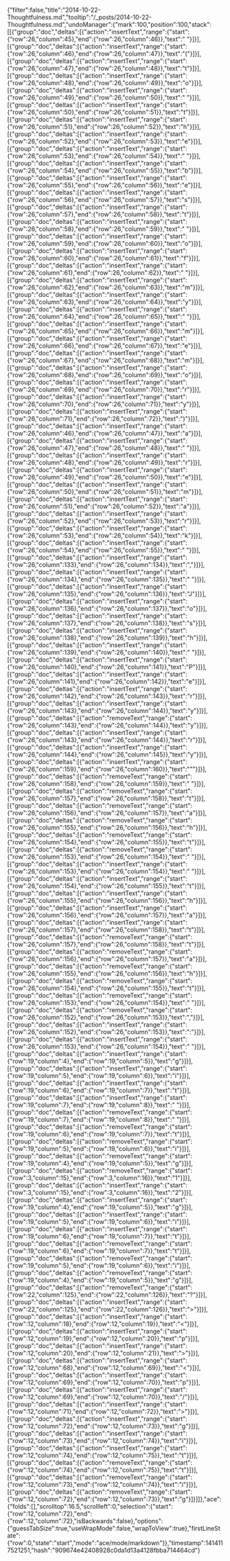 {"filter":false,"title":"2014-10-22-Thoughtfulness.md","tooltip":"/_posts/2014-10-22-Thoughtfulness.md","undoManager":{"mark":100,"position":100,"stack":[[{"group":"doc","deltas":[{"action":"insertText","range":{"start":{"row":26,"column":45},"end":{"row":26,"column":46}},"text":" "}]}],[{"group":"doc","deltas":[{"action":"insertText","range":{"start":{"row":26,"column":46},"end":{"row":26,"column":47}},"text":"("}]}],[{"group":"doc","deltas":[{"action":"insertText","range":{"start":{"row":26,"column":47},"end":{"row":26,"column":48}},"text":"t"}]}],[{"group":"doc","deltas":[{"action":"insertText","range":{"start":{"row":26,"column":48},"end":{"row":26,"column":49}},"text":"o"}]}],[{"group":"doc","deltas":[{"action":"insertText","range":{"start":{"row":26,"column":49},"end":{"row":26,"column":50}},"text":" "}]}],[{"group":"doc","deltas":[{"action":"insertText","range":{"start":{"row":26,"column":50},"end":{"row":26,"column":51}},"text":"t"}]}],[{"group":"doc","deltas":[{"action":"insertText","range":{"start":{"row":26,"column":51},"end":{"row":26,"column":52}},"text":"h"}]}],[{"group":"doc","deltas":[{"action":"insertText","range":{"start":{"row":26,"column":52},"end":{"row":26,"column":53}},"text":"e"}]}],[{"group":"doc","deltas":[{"action":"insertText","range":{"start":{"row":26,"column":53},"end":{"row":26,"column":54}},"text":" "}]}],[{"group":"doc","deltas":[{"action":"insertText","range":{"start":{"row":26,"column":54},"end":{"row":26,"column":55}},"text":"b"}]}],[{"group":"doc","deltas":[{"action":"insertText","range":{"start":{"row":26,"column":55},"end":{"row":26,"column":56}},"text":"e"}]}],[{"group":"doc","deltas":[{"action":"insertText","range":{"start":{"row":26,"column":56},"end":{"row":26,"column":57}},"text":"s"}]}],[{"group":"doc","deltas":[{"action":"insertText","range":{"start":{"row":26,"column":57},"end":{"row":26,"column":58}},"text":"t"}]}],[{"group":"doc","deltas":[{"action":"insertText","range":{"start":{"row":26,"column":58},"end":{"row":26,"column":59}},"text":" "}]}],[{"group":"doc","deltas":[{"action":"insertText","range":{"start":{"row":26,"column":59},"end":{"row":26,"column":60}},"text":"o"}]}],[{"group":"doc","deltas":[{"action":"insertText","range":{"start":{"row":26,"column":60},"end":{"row":26,"column":61}},"text":"f"}]}],[{"group":"doc","deltas":[{"action":"insertText","range":{"start":{"row":26,"column":61},"end":{"row":26,"column":62}},"text":" "}]}],[{"group":"doc","deltas":[{"action":"insertText","range":{"start":{"row":26,"column":62},"end":{"row":26,"column":63}},"text":"m"}]}],[{"group":"doc","deltas":[{"action":"insertText","range":{"start":{"row":26,"column":63},"end":{"row":26,"column":64}},"text":"y"}]}],[{"group":"doc","deltas":[{"action":"insertText","range":{"start":{"row":26,"column":64},"end":{"row":26,"column":65}},"text":" "}]}],[{"group":"doc","deltas":[{"action":"insertText","range":{"start":{"row":26,"column":65},"end":{"row":26,"column":66}},"text":"m"}]}],[{"group":"doc","deltas":[{"action":"insertText","range":{"start":{"row":26,"column":66},"end":{"row":26,"column":67}},"text":"e"}]}],[{"group":"doc","deltas":[{"action":"insertText","range":{"start":{"row":26,"column":67},"end":{"row":26,"column":68}},"text":"m"}]}],[{"group":"doc","deltas":[{"action":"insertText","range":{"start":{"row":26,"column":68},"end":{"row":26,"column":69}},"text":"o"}]}],[{"group":"doc","deltas":[{"action":"insertText","range":{"start":{"row":26,"column":69},"end":{"row":26,"column":70}},"text":"r"}]}],[{"group":"doc","deltas":[{"action":"insertText","range":{"start":{"row":26,"column":70},"end":{"row":26,"column":71}},"text":"y"}]}],[{"group":"doc","deltas":[{"action":"insertText","range":{"start":{"row":26,"column":71},"end":{"row":26,"column":72}},"text":")"}]}],[{"group":"doc","deltas":[{"action":"insertText","range":{"start":{"row":26,"column":46},"end":{"row":26,"column":47}},"text":"a"}]}],[{"group":"doc","deltas":[{"action":"insertText","range":{"start":{"row":26,"column":47},"end":{"row":26,"column":48}},"text":" "}]}],[{"group":"doc","deltas":[{"action":"insertText","range":{"start":{"row":26,"column":48},"end":{"row":26,"column":49}},"text":"r"}]}],[{"group":"doc","deltas":[{"action":"insertText","range":{"start":{"row":26,"column":49},"end":{"row":26,"column":50}},"text":"e"}]}],[{"group":"doc","deltas":[{"action":"insertText","range":{"start":{"row":26,"column":50},"end":{"row":26,"column":51}},"text":"m"}]}],[{"group":"doc","deltas":[{"action":"insertText","range":{"start":{"row":26,"column":51},"end":{"row":26,"column":52}},"text":"a"}]}],[{"group":"doc","deltas":[{"action":"insertText","range":{"start":{"row":26,"column":52},"end":{"row":26,"column":53}},"text":"r"}]}],[{"group":"doc","deltas":[{"action":"insertText","range":{"start":{"row":26,"column":53},"end":{"row":26,"column":54}},"text":"k"}]}],[{"group":"doc","deltas":[{"action":"insertText","range":{"start":{"row":26,"column":54},"end":{"row":26,"column":55}},"text":" "}]}],[{"group":"doc","deltas":[{"action":"insertText","range":{"start":{"row":26,"column":133},"end":{"row":26,"column":134}},"text":","}]}],[{"group":"doc","deltas":[{"action":"insertText","range":{"start":{"row":26,"column":134},"end":{"row":26,"column":135}},"text":" "}]}],[{"group":"doc","deltas":[{"action":"insertText","range":{"start":{"row":26,"column":135},"end":{"row":26,"column":136}},"text":"J"}]}],[{"group":"doc","deltas":[{"action":"insertText","range":{"start":{"row":26,"column":136},"end":{"row":26,"column":137}},"text":"o"}]}],[{"group":"doc","deltas":[{"action":"insertText","range":{"start":{"row":26,"column":137},"end":{"row":26,"column":138}},"text":"s"}]}],[{"group":"doc","deltas":[{"action":"insertText","range":{"start":{"row":26,"column":138},"end":{"row":26,"column":139}},"text":"h"}]}],[{"group":"doc","deltas":[{"action":"insertText","range":{"start":{"row":26,"column":139},"end":{"row":26,"column":140}},"text":" "}]}],[{"group":"doc","deltas":[{"action":"insertText","range":{"start":{"row":26,"column":140},"end":{"row":26,"column":141}},"text":"P"}]}],[{"group":"doc","deltas":[{"action":"insertText","range":{"start":{"row":26,"column":141},"end":{"row":26,"column":142}},"text":"e"}]}],[{"group":"doc","deltas":[{"action":"insertText","range":{"start":{"row":26,"column":142},"end":{"row":26,"column":143}},"text":"r"}]}],[{"group":"doc","deltas":[{"action":"insertText","range":{"start":{"row":26,"column":143},"end":{"row":26,"column":144}},"text":"y"}]}],[{"group":"doc","deltas":[{"action":"removeText","range":{"start":{"row":26,"column":143},"end":{"row":26,"column":144}},"text":"y"}]}],[{"group":"doc","deltas":[{"action":"insertText","range":{"start":{"row":26,"column":143},"end":{"row":26,"column":144}},"text":"r"}]}],[{"group":"doc","deltas":[{"action":"insertText","range":{"start":{"row":26,"column":144},"end":{"row":26,"column":145}},"text":"y"}]}],[{"group":"doc","deltas":[{"action":"insertText","range":{"start":{"row":26,"column":159},"end":{"row":26,"column":160}},"text":"\""}]}],[{"group":"doc","deltas":[{"action":"removeText","range":{"start":{"row":26,"column":158},"end":{"row":26,"column":159}},"text":" "}]}],[{"group":"doc","deltas":[{"action":"removeText","range":{"start":{"row":26,"column":157},"end":{"row":26,"column":158}},"text":"t"}]}],[{"group":"doc","deltas":[{"action":"removeText","range":{"start":{"row":26,"column":156},"end":{"row":26,"column":157}},"text":"a"}]}],[{"group":"doc","deltas":[{"action":"removeText","range":{"start":{"row":26,"column":155},"end":{"row":26,"column":156}},"text":"h"}]}],[{"group":"doc","deltas":[{"action":"removeText","range":{"start":{"row":26,"column":154},"end":{"row":26,"column":155}},"text":"t"}]}],[{"group":"doc","deltas":[{"action":"removeText","range":{"start":{"row":26,"column":153},"end":{"row":26,"column":154}},"text":" "}]}],[{"group":"doc","deltas":[{"action":"insertText","range":{"start":{"row":26,"column":153},"end":{"row":26,"column":154}},"text":" "}]}],[{"group":"doc","deltas":[{"action":"insertText","range":{"start":{"row":26,"column":154},"end":{"row":26,"column":155}},"text":"t"}]}],[{"group":"doc","deltas":[{"action":"insertText","range":{"start":{"row":26,"column":155},"end":{"row":26,"column":156}},"text":"h"}]}],[{"group":"doc","deltas":[{"action":"insertText","range":{"start":{"row":26,"column":156},"end":{"row":26,"column":157}},"text":"a"}]}],[{"group":"doc","deltas":[{"action":"insertText","range":{"start":{"row":26,"column":157},"end":{"row":26,"column":158}},"text":"t"}]}],[{"group":"doc","deltas":[{"action":"removeText","range":{"start":{"row":26,"column":157},"end":{"row":26,"column":158}},"text":"t"}]}],[{"group":"doc","deltas":[{"action":"removeText","range":{"start":{"row":26,"column":156},"end":{"row":26,"column":157}},"text":"a"}]}],[{"group":"doc","deltas":[{"action":"removeText","range":{"start":{"row":26,"column":155},"end":{"row":26,"column":156}},"text":"h"}]}],[{"group":"doc","deltas":[{"action":"removeText","range":{"start":{"row":26,"column":154},"end":{"row":26,"column":155}},"text":"t"}]}],[{"group":"doc","deltas":[{"action":"removeText","range":{"start":{"row":26,"column":153},"end":{"row":26,"column":154}},"text":" "}]}],[{"group":"doc","deltas":[{"action":"removeText","range":{"start":{"row":26,"column":152},"end":{"row":26,"column":153}},"text":","}]}],[{"group":"doc","deltas":[{"action":"insertText","range":{"start":{"row":26,"column":152},"end":{"row":26,"column":153}},"text":":"}]}],[{"group":"doc","deltas":[{"action":"insertText","range":{"start":{"row":26,"column":153},"end":{"row":26,"column":154}},"text":" "}]}],[{"group":"doc","deltas":[{"action":"insertText","range":{"start":{"row":19,"column":4},"end":{"row":19,"column":5}},"text":"g"}]}],[{"group":"doc","deltas":[{"action":"insertText","range":{"start":{"row":19,"column":5},"end":{"row":19,"column":6}},"text":"i"}]}],[{"group":"doc","deltas":[{"action":"insertText","range":{"start":{"row":19,"column":6},"end":{"row":19,"column":7}},"text":"t"}]}],[{"group":"doc","deltas":[{"action":"insertText","range":{"start":{"row":19,"column":7},"end":{"row":19,"column":8}},"text":" "}]}],[{"group":"doc","deltas":[{"action":"removeText","range":{"start":{"row":19,"column":7},"end":{"row":19,"column":8}},"text":" "}]}],[{"group":"doc","deltas":[{"action":"removeText","range":{"start":{"row":19,"column":6},"end":{"row":19,"column":7}},"text":"t"}]}],[{"group":"doc","deltas":[{"action":"removeText","range":{"start":{"row":19,"column":5},"end":{"row":19,"column":6}},"text":"i"}]}],[{"group":"doc","deltas":[{"action":"removeText","range":{"start":{"row":19,"column":4},"end":{"row":19,"column":5}},"text":"g"}]}],[{"group":"doc","deltas":[{"action":"removeText","range":{"start":{"row":3,"column":15},"end":{"row":3,"column":16}},"text":"1"}]}],[{"group":"doc","deltas":[{"action":"insertText","range":{"start":{"row":3,"column":15},"end":{"row":3,"column":16}},"text":"2"}]}],[{"group":"doc","deltas":[{"action":"insertText","range":{"start":{"row":19,"column":4},"end":{"row":19,"column":5}},"text":"g"}]}],[{"group":"doc","deltas":[{"action":"insertText","range":{"start":{"row":19,"column":5},"end":{"row":19,"column":6}},"text":"i"}]}],[{"group":"doc","deltas":[{"action":"insertText","range":{"start":{"row":19,"column":6},"end":{"row":19,"column":7}},"text":"t"}]}],[{"group":"doc","deltas":[{"action":"removeText","range":{"start":{"row":19,"column":6},"end":{"row":19,"column":7}},"text":"t"}]}],[{"group":"doc","deltas":[{"action":"removeText","range":{"start":{"row":19,"column":5},"end":{"row":19,"column":6}},"text":"i"}]}],[{"group":"doc","deltas":[{"action":"removeText","range":{"start":{"row":19,"column":4},"end":{"row":19,"column":5}},"text":"g"}]}],[{"group":"doc","deltas":[{"action":"removeText","range":{"start":{"row":22,"column":125},"end":{"row":22,"column":126}},"text":"?"}]}],[{"group":"doc","deltas":[{"action":"insertText","range":{"start":{"row":22,"column":125},"end":{"row":22,"column":126}},"text":">"}]}],[{"group":"doc","deltas":[{"action":"insertText","range":{"start":{"row":12,"column":18},"end":{"row":12,"column":19}},"text":"<"}]}],[{"group":"doc","deltas":[{"action":"insertText","range":{"start":{"row":12,"column":19},"end":{"row":12,"column":20}},"text":"p"}]}],[{"group":"doc","deltas":[{"action":"insertText","range":{"start":{"row":12,"column":20},"end":{"row":12,"column":21}},"text":">"}]}],[{"group":"doc","deltas":[{"action":"insertText","range":{"start":{"row":12,"column":68},"end":{"row":12,"column":69}},"text":"<"}]}],[{"group":"doc","deltas":[{"action":"insertText","range":{"start":{"row":12,"column":69},"end":{"row":12,"column":70}},"text":"p"}]}],[{"group":"doc","deltas":[{"action":"insertText","range":{"start":{"row":12,"column":69},"end":{"row":12,"column":70}},"text":"/"}]}],[{"group":"doc","deltas":[{"action":"insertText","range":{"start":{"row":12,"column":71},"end":{"row":12,"column":72}},"text":">"}]}],[{"group":"doc","deltas":[{"action":"insertText","range":{"start":{"row":12,"column":72},"end":{"row":12,"column":73}},"text":"g"}]}],[{"group":"doc","deltas":[{"action":"insertText","range":{"start":{"row":12,"column":73},"end":{"row":12,"column":74}},"text":"i"}]}],[{"group":"doc","deltas":[{"action":"insertText","range":{"start":{"row":12,"column":74},"end":{"row":12,"column":75}},"text":"t"}]}],[{"group":"doc","deltas":[{"action":"removeText","range":{"start":{"row":12,"column":74},"end":{"row":12,"column":75}},"text":"t"}]}],[{"group":"doc","deltas":[{"action":"removeText","range":{"start":{"row":12,"column":73},"end":{"row":12,"column":74}},"text":"i"}]}],[{"group":"doc","deltas":[{"action":"removeText","range":{"start":{"row":12,"column":72},"end":{"row":12,"column":73}},"text":"g"}]}]]},"ace":{"folds":[],"scrolltop":16.5,"scrollleft":0,"selection":{"start":{"row":12,"column":72},"end":{"row":12,"column":72},"isBackwards":false},"options":{"guessTabSize":true,"useWrapMode":false,"wrapToView":true},"firstLineState":{"row":0,"state":"start","mode":"ace/mode/markdown"}},"timestamp":1414117521251,"hash":"909674e42408928c0da1d13a4128fbba714464cd"}